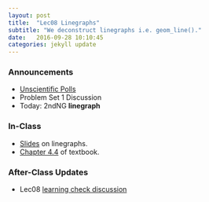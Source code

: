 ```yaml
---
layout: post
title:  "Lec08 Linegraphs"
subtitle: "We deconstruct linegraphs i.e. geom_line()."
date:   2016-09-28 10:10:45
categories: jekyll update
---
```




### Announcements

* [Unscientific Polls](http://www.vox.com/policy-and-politics/2016/9/27/13072668/debate-trump-clinton-polls)
* Problem Set 1 Discussion
* Today: 2ndNG **linegraph**



### In-Class

* <a href = "{{ site.baseurl }}/assets/2-Data/linegraph.html" target = "_blank">Slides</a> on linegraphs.
* <a href = "https://rudeboybert.github.io/IntroStatDataSciences/4-viz.html#line-graphs" target = "_blank">Chapter 4.4</a> of textbook.


### After-Class Updates

* Lec08 <a href = "{{ site.baseurl }}/assets/LC/linegraph.html" target = "_blank">learning check discussion</a>
